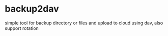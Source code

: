 # backup2dav
simple tool for backup directory or files and upload to cloud using dav, also support rotation
